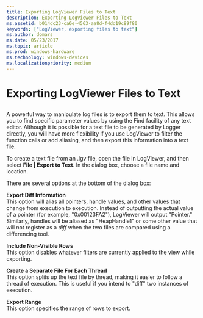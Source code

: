 ```yaml
---
title: Exporting LogViewer Files to Text
description: Exporting LogViewer Files to Text
ms.assetid: b014dc23-ca6e-4563-aa8d-f4dd19c89f80
keywords: ["LogViewer, exporting files to text"]
ms.author: domars
ms.date: 05/23/2017
ms.topic: article
ms.prod: windows-hardware
ms.technology: windows-devices
ms.localizationpriority: medium
---
```


# Exporting LogViewer Files to Text


## <span id="ddk_exporting_logviewer_files_to_text_dtoolq"></span><span id="DDK_EXPORTING_LOGVIEWER_FILES_TO_TEXT_DTOOLQ"></span>


A powerful way to manipulate log files is to export them to text. This allows you to find specific parameter values by using the Find facility of any text editor. Although it is possible for a text file to be generated by Logger directly, you will have more flexibility if you use LogViewer to filter the function calls or add aliasing, and then export this information into a text file.

To create a text file from an .lgv file, open the file in LogViewer, and then select **File | Export to Text**. In the dialog box, choose a file name and location.

There are several options at the bottom of the dialog box:

<span id="Export_Diff_Information"></span><span id="export_diff_information"></span><span id="EXPORT_DIFF_INFORMATION"></span>**Export Diff Information**  
This option will alias all pointers, handle values, and other values that change from execution to execution. Instead of outputting the actual value of a pointer (for example, "0x00123FA2"), LogViewer will output "Pointer." Similarly, handles will be aliased as "HeapHandle1" or some other value that will not register as a *diff* when the two files are compared using a differencing tool.

<span id="Include_Non-Visible_Rows"></span><span id="include_non-visible_rows"></span><span id="INCLUDE_NON-VISIBLE_ROWS"></span>**Include Non-Visible Rows**  
This option disables whatever filters are currently applied to the view while exporting.

<span id="Create_a_Separate_File_For_Each_Thread"></span><span id="create_a_separate_file_for_each_thread"></span><span id="CREATE_A_SEPARATE_FILE_FOR_EACH_THREAD"></span>**Create a Separate File For Each Thread**  
This option splits up the text file by thread, making it easier to follow a thread of execution. This is useful if you intend to "diff" two instances of execution.

<span id="Export_Range"></span><span id="export_range"></span><span id="EXPORT_RANGE"></span>**Export Range**  
This option specifies the range of rows to export.

 

 





